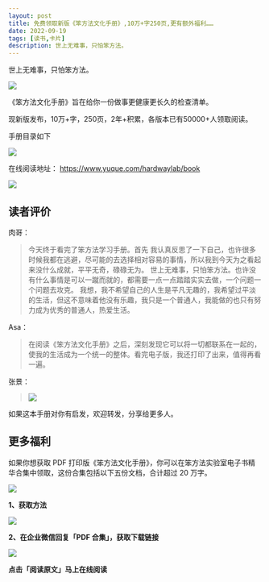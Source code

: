 ```yaml
---
layout: post
title: 免费领取新版《笨方法文化手册》,10万+字250页,更有额外福利……
date: 2022-09-19
tags: [读书,卡片]
description: 世上无难事，只怕笨方法。
---
```



世上无难事，只怕笨方法。

![](https://s3.bmp.ovh/imgs/2022/09/19/7279deee4a07ef09.jpeg)

《笨方法文化手册》旨在给你一份做事更健康更长久的检查清单。

现新版发布，10万+字，250页，2年+积累，各版本已有50000+人领取阅读。

手册目录如下

![](https://s3.bmp.ovh/imgs/2022/09/19/898ab3afacb57d5e.png)

在线阅读地址：
https://www.yuque.com/hardwaylab/book

![](https://s3.bmp.ovh/imgs/2022/09/19/b0231b9dfdf5490d.png)


## 读者评价

肉哥：
>  今天终于看完了笨方法学习手册。首先  我认真反思了一下自己，也许很多时候我都在逃避，尽可能的去选择相对容易的事情，所以我到今天为之看起来没什么成就，平平无奇，碌碌无为。
> 世上无难事，只怕笨方法。也许没有什么事情是可以一蹴而就的，都需要一点一点踏踏实实去做，一个问题一个问题去攻克。
我想，我不希望自己的人生是平凡无趣的，我希望过平淡的生活，但这不意味着他没有乐趣，我只是一个普通人，我能做的也只有努力成为优秀的普通人，热爱生活。  


Asa：
> 在阅读《笨方法文化手册》之后，深刻发现它可以将一切都联系在一起的，使我的生活成为一个统一的整体。看完电子版，我还打印了出来，值得再看一遍。


张景：
> ![](https://s3.bmp.ovh/imgs/2022/09/19/2e40ce869e92d89b.png)

如果这本手册对你有启发，欢迎转发，分享给更多人。

## 更多福利

如果你想获取 PDF 打印版《笨方法文化手册》，你可以在笨方法实验室电子书精华合集中领取，这份合集包括以下五份文档，合计超过 20 万字。

![](https://s3.bmp.ovh/imgs/2022/09/19/63215aad0625cdc5.png)

 **1、获取方法**

![](https://s3.bmp.ovh/imgs/2022/09/19/cf6ee00f252a06ef.png)


**2、在企业微信回复「PDF 合集」，获取下载链接**

![](https://s3.bmp.ovh/imgs/2022/09/19/76b34effe71f2f8d.jpeg)


**点击「阅读原文」马上在线阅读**





